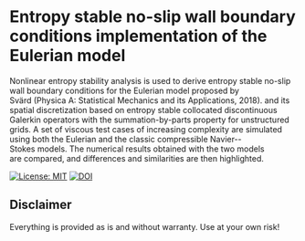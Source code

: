 # Entropy stable no-slip wall boundary conditions implementation of the Eulerian model

Nonlinear entropy stability analysis is used to derive entropy stable no-slip wall boundary conditions for the Eulerian model proposed by Svärd (Physica A: Statistical Mechanics and its Applications, 2018). and its spatial discretization based on entropy stable collocated discontinuous Galerkin operators with the summation-by-parts property for unstructured grids. A set of viscous test cases of increasing complexity are simulated using both the Eulerian and the classic compressible Navier--Stokes models. The numerical results obtained with the two models are compared, and differences and similarities are then highlighted.

[![License: MIT](https://img.shields.io/badge/License-MIT-success.svg)](https://opensource.org/licenses/MIT)
[![DOI](https://zenodo.org/badge/DOI/10.5281/zenodo.5041336.svg)](https://doi.org/10.5281/zenodo.5041336)

## Disclaimer

Everything is provided as is and without warranty. Use at your own risk!
